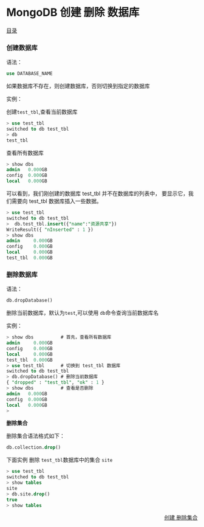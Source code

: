 # 						MongoDB 创建 删除 数据库

[目录](README.md)

### 创建数据库

语法：

```sql
use DATABASE_NAME
```
如果数据库不存在，则创建数据库，否则切换到指定的数据库

实例：

创建`test_tbl`,查看当前数据库
```sql
> use test_tbl
switched to db test_tbl
> db
test_tbl
```

查看所有数据库
```sql
> show dbs
admin   0.000GB
config  0.000GB
local   0.000GB
```

可以看到，我们刚创建的数据库 test_tbl 并不在数据库的列表中， 要显示它，我们需要向 test_tbl 数据库插入一些数据。
```sql
> use test_tbl
switched to db test_tbl
>  db.test_tbl.insert({"name":"资源共享"})
WriteResult({ "nInserted" : 1 })
> show dbs
admin     0.000GB
config    0.000GB
local     0.000GB
test_tbl  0.000GB
```

### 删除数据库

语法：

```sql
db.dropDatabase()
```
删除当前数据库，默认为`test`,可以使用 `db`命令查询当前数据库名

实例：

```sql
> show dbs 			# 首先，查看所有数据库
admin     0.000GB
config    0.000GB
local     0.000GB
test_tbl  0.000GB
> use test_tbl		# 切换到 test_tbl 数据库
switched to db test_tbl
> db.dropDatabase() # 删除当前数据库
{ "dropped" : "test_tbl", "ok" : 1 }
> show dbs			# 查看是否删除
admin   0.000GB
config  0.000GB
local   0.000GB
>
```

__删除集合__

删除集合语法格式如下：
```sql
db.collection.drop()
```

下面实例 删除 `test_tbl`数据库中的集合 `site`

```sql
> use test_tbl
switched to db test_tbl
> show tables
site
> db.site.drop()
true
> show tables
```

<a href="create-delete-collection.md" style="float: right;"> 创建 删除集合</a>
